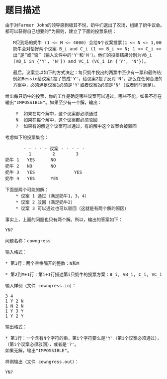 # 题目描述


<pre>由于对Farmer John的领导感到极其不悦，奶牛们退出了农场，组建了奶牛议会。议会以“每头牛
都可以获得自己想要的”为原则，建立了下面的投票系统：

   M只到场的奶牛 (1 &lt;= M &lt;= 4000) 会给N个议案投票(1 &lt;= N &lt;= 1,000) 。每只
   奶牛会对恰好两个议案 B_i and C_i (1 &lt;= B_i &lt;= N; 1 &lt;= C_i &lt;= N)投
   出“是”或“否”（输入文件中的&#39;Y&#39;和&#39;N&#39;）。他们的投票结果分别为VB_i 
   (VB_i in {&#39;Y&#39;, &#39;N&#39;}) and VC_i (VC_i in {&#39;Y&#39;, &#39;N&#39;})。

   最后，议案会以如下的方式决定：每只奶牛投出的两票中至少有一票和最终结果相符合。
   例如Bessie给议案1投了赞成&#39;Y&#39;，给议案2投了反对&#39;N&#39;，那么在任何合法的议案通过
   方案中，必须满足议案1必须是&#39;Y&#39;或者议案2必须是&#39;N&#39;（或者同时满足）。

给出每只奶牛的投票，你的工作是确定哪些议案可以通过，哪些不能。如果不存在这样一个方案，
输出&#34;IMPOSSIBLE&#34;。如果至少有一个解，输出：

    Y  如果在每个解中，这个议案都必须通过
    N  如果在每个解中，这个议案都必须驳回
    ?  如果有的解这个议案可以通过，有的解中这个议案会被驳回

考虑如下的投票集合：

       - - - - - 议案 - - - - -
         1        2        3
奶牛 1   YES      NO
奶牛 2   NO       NO
奶牛 3   YES               YES
奶牛 4   YES      YES

下面是两个可能的解：
    * 议案 1 通过（满足奶牛1，3，4）
    * 议案 2 驳回（满足奶牛2）
    * 议案 3 可以通过也可以驳回（这就是有两个解的原因）

事实上，上面的问题也只有两个解。所以，输出的答案如下：

YN?

问题名称：cowngress

输入格式：

* 第1行：两个空格隔开的整数：N和M

* 第2到M+1行：第i+1行描述第i只奶牛的投票方案：B_i, VB_i, C_i, VC_i

输入样例（文件 cowngress.in）：

3 4
1 Y 2 N
1 N 2 N
1 Y 3 Y
1 Y 2 Y

输出格式：

* 第1行：一个含有N个字符的串，第i个字符要么是&#39;Y&#39;（第i个议案必须通过），或者是&#39;N&#39;
（第i个议案必须驳回），或者是&#39;?&#39;。
如果无解，输出&#34;IMPOSSIBLE&#34;。

样例输出（文件 cowngress.out）：

YN?

</pre>
